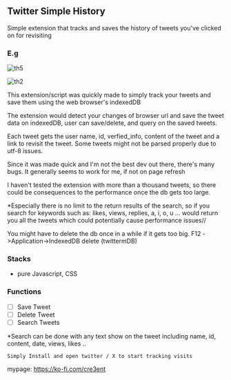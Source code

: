 ## Twitter Simple History 
Simple extension that tracks and saves the history of tweets you've clicked on for revisiting

### E.g
![th5](https://github.com/plas318/Twitter-Simple-History/assets/64758800/fb5cf37d-2ed8-430e-8fec-21a2cd7d8b49)


![th2](https://github.com/plas318/Twitter-Simple-History/assets/64758800/a8849514-54e8-46d6-9588-619b34f23bf3)


This extension/script was quickly made to simply track your tweets and save them using the web browser's indexedDB

The extension would detect your changes of browser url and save the tweet data on indexedDB, user can save/delete, and query on the saved tweets.

Each tweet gets the user name, id, verfied_info, content of the tweet and a link to revisit the tweet. Some tweets might not be parsed properly due to utf-8 issues.

Since it was made quick and I'm not the best dev out there, there's many bugs. 
It generally seems to work for me, if not on page refresh

I haven't tested the extension with more than a thousand tweets, so there could be consequences to the performance once the db gets too large.

*Especially there is no limit to the return results of the search, so if you search for keywords
such as: likes, views, replies, a, i, o, u ... would return you all the tweets which could potentially cause performance issues//

You might have to delete the db once in a while if it gets too big.
F12 ->Application->IndexedDB delete (twittermDB)

### Stacks
- pure Javascript, CSS

### Functions
- [ ] Save Tweet
- [ ] Delete Tweet
- [ ] Search Tweets

*Search can be done with any text show on the tweet including name, id, content, date, views, likes ..


`Simply Install and open twitter / X to start tracking visits`


mypage: https://ko-fi.com/cre3ent
